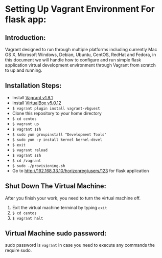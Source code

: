Setting Up Vagrant Environment For flask app:
======

## Introduction:

Vagrant designed to run through multiple platforms including currently Mac OS X, Microsoft Windows, Debian, Ubuntu, CentOS, RedHat and Fedora, in this document we will handle how to configure and run simple flask application virtual development environment through Vagrant from scratch to up and running.

## Installation Steps:

- Install [Vagrant v1.8.1](https://www.vagrantup.com/downloads)
- Install [VirtualBox v5.0.12](https://www.virtualbox.org/wiki/Downloads)
- `$ vagrant plugin install vagrant-vbguest`
- Clone this repository to your home directory
- `$ cd centos`
- `$ vagrant up`
- `$ vagrant ssh`
- `$ sudo yum groupinstall "Development Tools"`
- `$ sudo yum -y install kernel kernel-devel`
- `$ exit`
- `$ vagrant reload`
- `$ vagrant ssh`
- `$ cd /vagrant`
- `$ sudo ./provisioning.sh`
- Go to http://192.168.33.10/horizonreg/users/123 for flask application

## Shut Down The Virtual Machine:

After you finish your work, you need to turn the virtual machine off.

1. Exit the virtual machine terminal by typing `exit`
2. `$ cd centos`
3. `$ vagrant halt`

## Virtual Machine sudo password:

sudo password is `vagrant` in case you need to execute any commands the require sudo.
